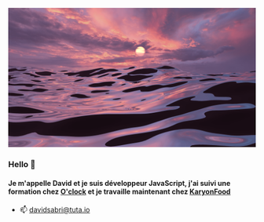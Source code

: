 ![Cover](https://github.com/DavSab/DavSab/blob/eab717128d35ed9157fdebdf013561247aa8d116/img/bg.png)
### Hello 👋

#### Je m'appelle David et je suis développeur JavaScript, j'ai suivi une formation chez [O'clock](https://oclock.io/formations/developpeur-web-fullstack-javascript) et je travaille maintenant chez [KaryonFood](https://www.karyonfood.com/)

- 📫 davidsabri@tuta.io



